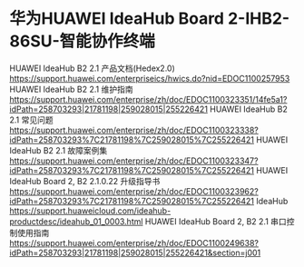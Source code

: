 # 华为HUAWEI IdeaHub Board 2-IHB2-86SU-智能协作终端


HUAWEI IdeaHub B2 2.1 产品文档(Hedex2.0)
https://support.huawei.com/enterpriseics/hwics.do?nid=EDOC1100257953
HUAWEI IdeaHub B2 2.1 维护指南
https://support.huawei.com/enterprise/zh/doc/EDOC1100323351/14fe5a1?idPath=258703293|21781198|259028015|255226421
HUAWEI IdeaHub B2 2.1 常见问题
https://support.huawei.com/enterprise/zh/doc/EDOC1100323338?idPath=258703293%7C21781198%7C259028015%7C255226421
HUAWEI IdeaHub B2 2.1 故障案例集
https://support.huawei.com/enterprise/zh/doc/EDOC1100323347?idPath=258703293%7C21781198%7C259028015%7C255226421
HUAWEI IdeaHub Board 2, B2 2.1.0.22 升级指导书
https://support.huawei.com/enterprise/zh/doc/EDOC1100323962?idPath=258703293%7C21781198%7C259028015%7C255226421
 IdeaHub
https://support.huaweicloud.com/ideahub-productdesc/ideahub_01_0003.html
HUAWEI IdeaHub Board 2, B2 2.1 串口控制使用指南
https://support.huawei.com/enterprise/zh/doc/EDOC1100249638?idPath=258703293|21781198|259028015|255226421&section=j001
